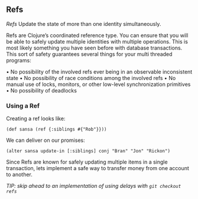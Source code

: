 ## Refs

   *Refs* Update the state of more than one identity simultaneously.

Refs are Clojure’s coordinated reference type. You can ensure that you will be able to safely update multiple identities with multiple operations. This is most likely something you have seen before with database transactions. This sort of safety guarantees several things for your multi threaded programs:

• No possibility of the involved refs ever being in an observable inconsistent state
• No possibility of race conditions among the involved refs
• No manual use of locks, monitors, or other low-level synchronization primitives
• No possibility of deadlocks

### Using a Ref

Creating a ref looks like:

    (def sansa (ref {:siblings #{"Rob"}}))

We can deliver on our promises:

    (alter sansa update-in [:siblings] conj "Bran" "Jon" "Rickon")

Since Refs are known for safely updating multiple items in a single transaction, lets implement a safe way to transfer money from one account to another.

_TIP: skip ahead to an implementation of using delays with `git checkout refs`_
